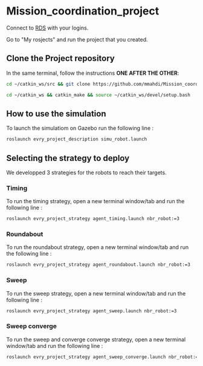 # Mission_coordination_project

Connect to [RDS](https://app.theconstructsim.com/#/) with your logins.

Go to "My rosjects" and run the project that you created.

## Clone the Project repository
In the same terminal, follow the instructions **ONE AFTER THE OTHER**:

```bash
cd ~/catkin_ws/src && git clone https://github.com/mmahdi/Mission_coordination_project.git

cd ~/catkin_ws && catkin_make && source ~/catkin_ws/devel/setup.bash
```
## How to use the simulation

To launch the simulatiom on Gazebo run the following line :

```bash
roslaunch evry_project_description simu_robot.launch
```

## Selecting the strategy to deploy

We developped 3 strategies for the robots to reach their targets. 

### Timing

To run the timing strategy, open a new terminal window/tab and run the following line :

```bash
roslaunch evry_project_strategy agent_timing.launch nbr_robot:=3
```

### Roundabout

To run the roundabout strategy, open a new terminal window/tab and run the following line :

```bash
roslaunch evry_project_strategy agent_roundabout.launch nbr_robot:=3
```

### Sweep

To run the sweep strategy, open a new terminal window/tab and run the following line :

```bash
roslaunch evry_project_strategy agent_sweep.launch nbr_robot:=3
```

### Sweep converge

To run the sweep and converge converge strategy, open a new terminal window/tab and run the following line :

```bash
roslaunch evry_project_strategy agent_sweep_converge.launch nbr_robot:=3
```
